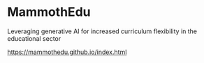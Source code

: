 # MammothEdu
Leveraging generative AI for increased curriculum flexibility in the educational sector

https://mammothedu.github.io/index.html
